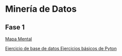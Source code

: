 # Minería de Datos

## Fase 1

<a href="https://github.com/Ruy8/RuyAramis_Mineria/blob/main/MapaMental_1_1863861.pdf"> Mapa Mental </a>
</div>
<a href="https://github.com/claudiogaytan28/MineriaDeDatos/blob/main/EjercicioBD_Equipo3.pdf"> Ejercicio de base de datos </a> 
</div>
<a href="https://github.com/Ruy8/RuyAramis_Mineria/blob/main/Ej_Python_1863861.ipynb"> Ejercicios básicos de Pyton </a>
</div>
